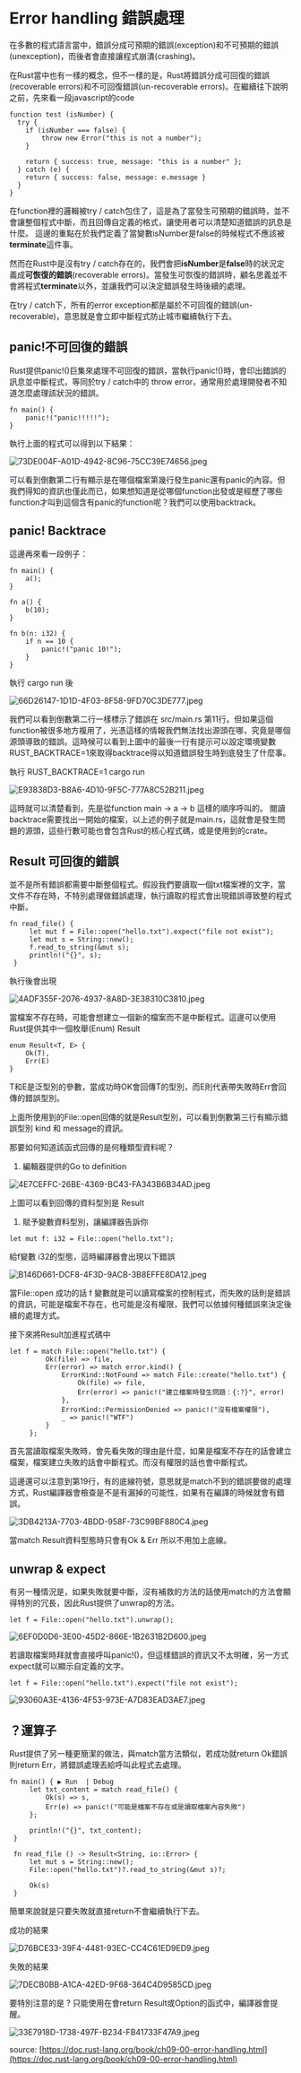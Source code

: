 # Error handling 錯誤處理

在多數的程式語言當中，錯誤分成可預期的錯誤(exception)和不可預期的錯誤(unexception)，而後者會直接讓程式崩潰(crashing)。

在Rust當中也有一樣的概念，但不一樣的是，Rust將錯誤分成可回復的錯誤(recoverable errors)和不可回復錯誤(un-recoverable errors)。在繼續往下說明之前，先來看一段javascript的code

```
function test (isNumber) {
  try {
    if (isNumber === false) {
    	throw new Error("this is not a number");		
    }
    
    return { success: true, message: "this is a number" };
  } catch (e) {
    return { success: false, message: e.message }
  }
}
```

在function裡的邏輯被try / catch包住了，這是為了當發生可預期的錯誤時，並不會讓整個程式中斷，而且回傳自定義的格式，讓使用者可以清楚知道錯誤的訊息是什麼。
這邊的重點在於我們定義了當變數isNumber是false的時候程式不應該被**terminate**這件事。

然而在Rust中是沒有try / catch存在的，我們會把**isNumber**是**false**時的狀況定義成**可恢復的錯誤**(recoverable errors)。當發生可恢復的錯誤時，顧名思義並不會將程式**terminate**以外，並讓我們可以決定錯誤發生時後續的處理。

在try / catch下，所有的error exception都是屬於不可回復的錯誤(un-recoverable)，意思就是會立即中斷程式防止城市繼續執行下去。

## panic!不可回復的錯誤

Rust提供panic!()巨集來處理不可回復的錯誤，當執行panic!()時，會印出錯誤的訊息並中斷程式，等同於try / catch中的 throw error，通常用於處理開發者不知道怎麼處理該狀況的錯誤。

```
fn main() {
    panic!("panic!!!!!");
}
```

執行上面的程式可以得到以下結果：

![73DE004F-A01D-4942-8C96-75CC39E74656.jpeg](./images/error_handling/73DE004F-A01D-4942-8C96-75CC39E74656.jpeg)

可以看到倒數第二行有顯示是在哪個檔案第幾行發生panic還有panic的內容。但我們得知的資訊也僅此而已，如果想知道是從哪個function出發或是經歷了哪些function才叫到這個含有panic的function呢？我們可以使用backtrack。

## panic! Backtrace

這邊再來看一段例子：

```
fn main() {
    a();
}

fn a() {
    b(10);
}

fn b(n: i32) {
    if n == 10 {
        panic!("panic 10!");
    }
}
```

執行 cargo run 後

![66D26147-1D1D-4F03-8F58-9FD70C3DE777.jpeg](./images/error_handling/66D26147-1D1D-4F03-8F58-9FD70C3DE777.jpeg)

我們可以看到倒數第二行一樣標示了錯誤在 src/main.rs 第11行。但如果這個function被很多地方複用了，光憑這樣的情報我們無法找出源頭在哪，究竟是哪個源頭導致的錯誤。這時候可以看到上圖中的最後一行有提示可以設定環境變數 RUST_BACKTRACE=1來取得backtrace得以知道錯誤發生時到底發生了什麼事。

執行 RUST_BACKTRACE=1 cargo run

![E93838D3-B8A6-4D10-9F5C-777A8C52B211.jpeg](./images/error_handling/E93838D3-B8A6-4D10-9F5C-777A8C52B211.jpeg)

這時就可以清楚看到，先是從function main → a → b 這樣的順序呼叫的。
閱讀backtrace需要找出一開始的檔案，以上述的例子就是main.rs，這就會是發生問題的源頭，這些行數可能也會包含Rust的核心程式碼，或是使用到的crate。

## Result 可回復的錯誤

並不是所有錯誤都需要中斷整個程式。假設我們要讀取一個txt檔案裡的文字，當文件不存在時，不特別處理做錯誤處理，執行讀取的程式會出現錯誤導致整的程式中斷。

```
fn read_file() {                                                                                     
     let mut f = File::open("hello.txt").expect("file not exist");                                    
     let mut s = String::new();                                                                       
     f.read_to_string(&mut s);                                                                        
     println!("{}", s);                                                                               
 }
```

執行後會出現

![4ADF355F-2076-4937-8A8D-3E38310C3810.jpeg](./images/error_handling/4ADF355F-2076-4937-8A8D-3E38310C3810.jpeg)

當檔案不存在時，可能會想建立一個新的檔案而不是中斷程式。這邊可以使用Rust提供其中一個枚舉(Enum) Result

```
enum Result<T, E> {
    Ok(T),
    Err(E)
}
```

T和E是泛型別的參數，當成功時OK會回傳T的型別，而E則代表帶失敗時Err會回傳的錯誤型別。

上面所使用到的File::open回傳的就是Result型別，可以看到倒數第三行有顯示錯誤型別 kind 和 message的資訊。

那要如何知道該函式回傳的是何種類型資料呢？

1. 編輯器提供的Go to definition

![4E7CEFFC-26BE-4369-BC43-FA343B6B34AD.jpeg](./images/error_handling/4E7CEFFC-26BE-4369-BC43-FA343B6B34AD.jpeg)

上圖可以看到回傳的資料型別是 Result<File>

1. 賦予變數資料型別，讓編譯器告訴你

```
let mut f: i32 = File::open("hello.txt");
```

給f變數 i32的型態，這時編譯器會出現以下錯誤

![B146D661-DCF8-4F3D-9ACB-3B8EFFE8DA12.jpeg](./images/error_handling/B146D661-DCF8-4F3D-9ACB-3B8EFFE8DA12.jpeg)

當File::open 成功的話 f 變數就是可以讀寫檔案的控制程式，而失敗的話則是錯誤的資訊，可能是檔案不存在，也可能是沒有權限，我們可以依據何種錯誤來決定後續的處理方式。

接下來將Result加進程式碼中

```
let f = match File::open("hello.txt") {                            
         Ok(file) => file,                                                                            
         Err(error) => match error.kind() {                                                           
             ErrorKind::NotFound => match File::create("hello.txt") {                                 
                 Ok(file) => file,                                                                    
                 Err(error) => panic!("建立檔案時發生問題：{:?}", error)                              
             },                                                                                       
             ErrorKind::PermissionDenied => panic!("沒有檔案權限"),                                   
             _ => panic!("WTF")                                                                       
         }                                                                                            
     };
```

首先當讀取檔案失敗時，會先看失敗的理由是什麼，如果是檔案不存在的話會建立檔案，檔案建立失敗的話會中斷程式。而沒有權限的話也會中斷程式。

這邊還可以注意到第19行，有的底線符號，意思就是match不到的錯誤要做的處理方式，Rust編譯器會檢查是不是有漏掉的可能性，如果有在編譯的時候就會有錯誤。

![3DB4213A-7703-4BDD-958F-73C99BF880C4.jpeg](./images/error_handling/3DB4213A-7703-4BDD-958F-73C99BF880C4.jpeg)

當match Result資料型態時只會有Ok & Err 所以不用加上底線。

## unwrap & expect

有另一種情況是，如果失敗就要中斷，沒有補救的方法的話使用match的方法會顯得特別的冗長，因此Rust提供了unwrap的方法。

```
let f = File::open("hello.txt").unwrap();
```

![6EF0D0D6-3E00-45D2-866E-1B2631B2D600.jpeg](./images/error_handling/6EF0D0D6-3E00-45D2-866E-1B2631B2D600.jpeg)

若讀取檔案時拜就會直接呼叫panic!()，但這樣錯誤的資訊又不太明確，另一方式expect就可以顯示自定義的文字。

```
let f = File::open("hello.txt").expect("file not exist");
```

![93060A3E-4136-4F53-973E-A7D83EAD3AE7.jpeg](./images/error_handling/93060A3E-4136-4F53-973E-A7D83EAD3AE7.jpeg)

## ？運算子

Rust提供了另一種更簡潔的做法，與match當方法類似，若成功就return Ok錯誤則return Err，將錯誤處理丟給呼叫此程式去處理。

```
fn main() { ▶︎ Run  | Debug                                                                           
     let txt_content = match read_file() {                                                                 
         Ok(s) => s,                                                                                  
         Err(e) => panic!("可能是檔案不存在或是讀取檔案內容失敗")                                     
     };                                                                                               
                                                                                                      
     println!("{}", txt_content);                                                                          
 }                                                                                                    
                                                                                                      
 fn read_file () -> Result<String, io::Error> {                                                       
     let mut s = String::new();                                                                       
     File::open("hello.txt")?.read_to_string(&mut s)?;                                                
                                                                                                      
     Ok(s)                                                                                            
 }
```

簡單來說就是只要失敗就直接return不會繼續執行下去。

成功的結果

![D76BCE33-39F4-4481-93EC-CC4C61ED9ED9.jpeg](./images/error_handling/D76BCE33-39F4-4481-93EC-CC4C61ED9ED9.jpeg)

失敗的結果

![7DECB0BB-A1CA-42ED-9F68-364C4D9585CD.jpeg](./images/error_handling/7DECB0BB-A1CA-42ED-9F68-364C4D9585CD.jpeg)

要特別注意的是 ? 只能使用在會return Result或Option的函式中，編譯器會提醒。

![33E7918D-1738-497F-B234-FB41733F47A9.jpeg](./images/error_handling/33E7918D-1738-497F-B234-FB41733F47A9.jpeg)

source: [https://doc.rust-lang.org/book/ch09-00-error-handling.html](https://doc.rust-lang.org/book/ch09-00-error-handling.html)
